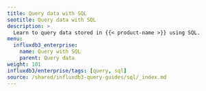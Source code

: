 ```yaml
---
title: Query data with SQL
seotitle: Query data with SQL
description: >
  Learn to query data stored in {{< product-name >}} using SQL.
menu:
  influxdb3_enterprise:
    name: Query with SQL
    parent: Query data
weight: 101
influxdb3/enterprise/tags: [query, sql]
source: /shared/influxdb3-query-guides/sql/_index.md
---
```


<!--
The content for this page is at content/shared/influxdb3-query-guides/sql/_index.md
-->
